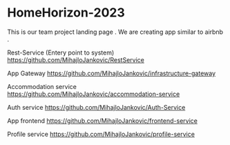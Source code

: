 # HomeHorizon-2023
This is our team project landing page . We are creating app similar to airbnb .

Rest-Service (Entery point to system)  https://github.com/MihajloJankovic/RestService

App Gateway https://github.com/MihajloJankovic/infrastructure-gateway

Accommodation service https://github.com/MihajloJankovic/accommodation-service

Auth service https://github.com/MihajloJankovic/Auth-Service

App frontend https://github.com/MihajloJankovic/frontend-service

Profile service https://github.com/MihajloJankovic/profile-service
